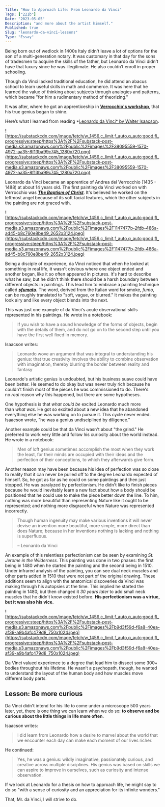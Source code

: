 ```yaml
---
Title: "How to Approach Life: From Leonardo da Vinci"
Tags: ["221b"]
Date: "2023-05-05"
Description: "and more about the artist himself."
Published: true
Slug: "leonardo-da-vinci-lessons"
Type: "Essay"
---
```

Being born out of wedlock in 1400s Italy didn't leave a lot of options for the son of a multi-generation notary. It was customary in that day for the sons of tradesmen to acquire the skills of the father, but Leonardo da Vinci didn't have that luxury since he was illegitimate. He also couldn’t enroll in proper schooling.

Though da Vinci lacked traditional education, he did attend an abacus school to learn useful skills in math and commerce. It was here that he learned the value of thinking about subjects through analogies and patterns, which became "for him a rudimentary method of theorizing."

It was after, where he got an apprenticeship in **[Verrocchio's workshop](https://en.wikipedia.org/wiki/Andrea_del_Verrocchio)**, that his true genius began to shine.

Here’s what I learned from reading *[Leonardo da Vinci* by Walter Isaacson](https://bookshop.org/p/books/leonardo-da-vinci-walter-isaacson/18795658?ean=9781501139154).

![https://substackcdn.com/image/fetch/w_1456,c_limit,f_auto,q_auto:good,fl_progressive:steep/https%3A%2F%2Fsubstack-post-media.s3.amazonaws.com%2Fpublic%2Fimages%2F38095559-1570-4972-aa35-8f13ba99c745_1280x720.png](https://substackcdn.com/image/fetch/w_1456,c_limit,f_auto,q_auto:good,fl_progressive:steep/https%3A%2F%2Fsubstack-post-media.s3.amazonaws.com%2Fpublic%2Fimages%2F38095559-1570-4972-aa35-8f13ba99c745_1280x720.png)

Leonardo da Vinci became an apprentice of Andrea del Verrocchio (1435 - 1488) at about 14 years old. The first painting da Vinci worked on with Verrocchio was ***[The Baptism of Christ](https://en.wikipedia.org/wiki/The_Baptism_of_Christ_%28Verrocchio_and_Leonardo%29)***. It's believed he worked on the leftmost angel because of its soft facial features, which the other subjects in the painting are not graced with.

![https://substackcdn.com/image/fetch/w_1456,c_limit,f_auto,q_auto:good,fl_progressive:steep/https%3A%2F%2Fsubstack-post-media.s3.amazonaws.com%2Fpublic%2Fimages%2F1147477b-2fdb-486a-ad45-b8c760e8be49_2652x3124.jpeg](https://substackcdn.com/image/fetch/w_1456,c_limit,f_auto,q_auto:good,fl_progressive:steep/https%3A%2F%2Fsubstack-post-media.s3.amazonaws.com%2Fpublic%2Fimages%2F1147477b-2fdb-486a-ad45-b8c760e8be49_2652x3124.jpeg)

Being a disciple of experience, da Vinci noticed that when he looked at something in real life, it wasn't obvious where one object ended and another began, like it so often appeared in pictures. It's hard to describe what he saw, but he didn't think there should be a harsh boundary between different objects in paintings. This lead him to embrace a painting technique called ***[sfumato](https://en.wikipedia.org/wiki/Sfumato)***. The word, derived from the Italian word for smoke, *fumo*, can be roughly translated to "soft, vague, or blurred." It makes the painting look airy and like every object blends into the next.

This was just one example of da Vinci's acute observational skills represented in his paintings. He wrote in a notebook:

> If you wish to have a sound knowledge of the forms of objects, begin with the details of them, and do not go on to the second step until you have the first well fixed in memory.
> 

Isaacson writes:

> Leonardo wove an argument that was integral to understanding his genius: that true creativity involves the ability to combine observation with imagination, thereby blurring the border between reality and fantasy
> 

Leonardo's artistic genius is undoubted, but his business suave could have been better. He seemed to do okay but was never truly rich because he couldn't finish most of the pieces he was commissioned to do. There's no *real* reason why this happened, but there are some hypotheses.

One hypothesis is that *what could be* excited Leonardo much more than *what was*. He got so excited about a new idea that he abandoned everything else he was working on to pursue it. This cycle never ended. Isaacson wrote, "he was a genius undisciplined by diligence."

Another example could be that da Vinci wasn't about "the grind." He preferred to work very little and follow his curiosity about the world instead. He wrote in a notebook:

> Men of loft genius sometimes accomplish the most when they work the least, for their minds are occupied with their ideas and the perfection of their conceptions, to which they afterwards give form.
> 

Another reason may have been because his idea of perfection was so close to reality that it can never be pulled off to the degree Leonardo expected of himself. So, he got as far as he could on some paintings and then just stopped. He was paralyzed by perfectionism. He didn't like to finish pieces because he would inevitably learn a new fact about how a body should be positioned that he could use to make the piece better down the line. To him, nothing was more beautiful than representing Nature like it ought to be represented; and nothing more disgraceful when Nature was represented incorrectly.

> Though human ingenuity may make various inventions it will never devise an invention more beautiful, more simple, more direct than does Nature; because in her inventions nothing is lacking and nothing is superfluous.
> 
> 
> – Leonardo da Vinci
> 

An example of this relentless perfectionism can be seen by examining *St. Jerome in the Wilderness.* This painting was done in two phases: the first being in 1480 when he started the painting and the second being in 1510. Under infrared analysis of the painting, you can see dual neck muscles and other parts added in 1510 that were not part of the original drawing. These additions seem to align with the anatomical discoveries da Vinci was making through his autopsies at the time. This implied he started the painting in 1480, but then changed it *30 years later* to add small neck muscles that he didn't know existed before. **His perfectionism was a virtue, but it was also his vice.**

![https://substackcdn.com/image/fetch/w_1456,c_limit,f_auto,q_auto:good,fl_progressive:steep/https%3A%2F%2Fsubstack-post-media.s3.amazonaws.com%2Fpublic%2Fimages%2Fb9d3f59d-f6a8-40ea-af39-a9b4afc479d8_750x1024.jpeg](https://substackcdn.com/image/fetch/w_1456,c_limit,f_auto,q_auto:good,fl_progressive:steep/https%3A%2F%2Fsubstack-post-media.s3.amazonaws.com%2Fpublic%2Fimages%2Fb9d3f59d-f6a8-40ea-af39-a9b4afc479d8_750x1024.jpeg)

Da Vinci valued experience to a degree that lead him to dissect some 300+ bodies throughout his lifetime. He wasn’t a psychopath, though, he wanted to understand the layout of the human body and how muscles move different body parts.

## **Lesson: Be more curious**

Da Vinci didn't intend for his life to come under a microscope 500 years later, yet, there is one thing we can learn when we do so: **to observe and be curious about the little things in life more often**.

Isaacson writes:

> I did learn from Leonardo how a desire to marvel about the world that we encounter each day can make each moment of our lives richer.
> 

He continued:

> Yes, he was a genius: wildly imaginative, passionately curious, and creative across multiple disciplines. His genius was based on skills we can aspire to improve in ourselves, such as curiosity and intense observation.
> 

If we look at Leonardo for a thesis on how to approach life, he might say to do so "with a sense of curiosity and an appreciation for its infinite wonders."

That, Mr. da Vinci, I will strive to do.